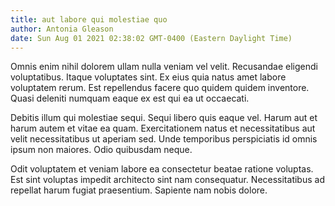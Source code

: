 ```yaml
---
title: aut labore qui molestiae quo
author: Antonia Gleason
date: Sun Aug 01 2021 02:38:02 GMT-0400 (Eastern Daylight Time)
---
```

Omnis enim nihil dolorem ullam nulla veniam vel velit. Recusandae eligendi voluptatibus. Itaque voluptates sint. Ex eius quia natus amet labore voluptatem rerum. Est repellendus facere quo quidem quidem inventore. Quasi deleniti numquam eaque ex est qui ea ut occaecati.

 Debitis illum qui molestiae sequi. Sequi libero quis eaque vel. Harum aut et harum autem et vitae ea quam. Exercitationem natus et necessitatibus aut velit necessitatibus ut aperiam sed. Unde temporibus perspiciatis id omnis ipsum non maiores. Odio quibusdam neque.

 Odit voluptatem et veniam labore ea consectetur beatae ratione voluptas. Est sint voluptas impedit architecto sint nam consequatur. Necessitatibus ad repellat harum fugiat praesentium. Sapiente nam nobis dolore.
